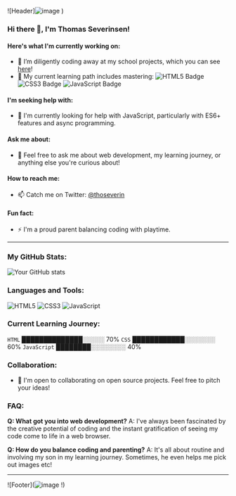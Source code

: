 ![Header]![image](https://github.com/thomsev/thomsev/assets/100193213/e1c3cab1-8990-4240-8dc1-a21b199c2184)
)

### Hi there 👋, I'm Thomas Severinsen!

#### Here's what I'm currently working on:

- 🔭 I’m diligently coding away at my school projects, which you can see [here](https://github.com/thomsev?tab=repositories)!
- 🌱 My current learning path includes mastering: ![HTML5 Badge](https://img.shields.io/badge/-HTML5-%23E34F26?style=flat&logo=html5&logoColor=white) ![CSS3 Badge](https://img.shields.io/badge/-CSS3-%231572B6?style=flat&logo=css3) ![JavaScript Badge](https://img.shields.io/badge/-JavaScript-%23F7DF1E?style=flat&logo=javascript&logoColor=black)

#### I'm seeking help with:

- 🤔 I'm currently looking for help with JavaScript, particularly with ES6+ features and async programming.

#### Ask me about:

- 💬 Feel free to ask me about web development, my learning journey, or anything else you're curious about!

#### How to reach me:

- 📫 Catch me on Twitter: [@thoseverin](https://twitter.com/thoseverin)

#### Fun fact:

- ⚡ I'm a proud parent balancing coding with playtime. 

---

### My GitHub Stats:

![Your GitHub stats](https://github-readme-stats.vercel.app/api?username=thomsev&show_icons=true)

### Languages and Tools:

![HTML5](https://img.shields.io/badge/-HTML5-%23E34F26?style=flat&logo=html5&logoColor=white)
![CSS3](https://img.shields.io/badge/-CSS3-%231572B6?style=flat&logo=css3)
![JavaScript](https://img.shields.io/badge/-JavaScript-%23F7DF1E?style=flat&logo=javascript&logoColor=black)

### Current Learning Journey:

`HTML` ██████████████░░░░░ 70%
`CSS` ████████████░░░░░░░ 60%
`JavaScript` ████████░░░░░░░░ 40%

### Collaboration:

- 🤝 I'm open to collaborating on open source projects. Feel free to pitch your ideas!

### FAQ:

**Q: What got you into web development?**
A: I've always been fascinated by the creative potential of coding and the instant gratification of seeing my code come to life in a web browser.

**Q: How do you balance coding and parenting?**
A: It's all about routine and involving my son in my learning journey. Sometimes, he even helps me pick out images etc!

---

![Footer](![image](https://github.com/thomsev/thomsev/assets/100193213/07efe35a-4995-4fac-8c4e-0b17e76dcd29)
!)
